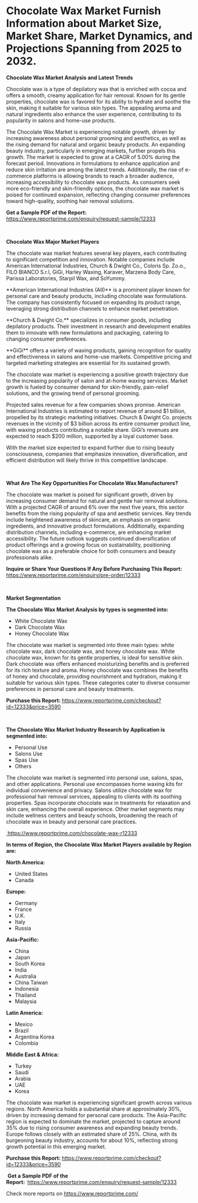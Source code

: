 <p><h1>Chocolate Wax Market Furnish Information about Market Size, Market Share, Market Dynamics, and Projections Spanning from 2025 to 2032.</h1></p><p><strong>Chocolate Wax Market Analysis and Latest Trends</strong></p>
<p><p>Chocolate wax is a type of depilatory wax that is enriched with cocoa and offers a smooth, creamy application for hair removal. Known for its gentle properties, chocolate wax is favored for its ability to hydrate and soothe the skin, making it suitable for various skin types. The appealing aroma and natural ingredients also enhance the user experience, contributing to its popularity in salons and home-use products.</p><p>The Chocolate Wax Market is experiencing notable growth, driven by increasing awareness about personal grooming and aesthetics, as well as the rising demand for natural and organic beauty products. An expanding beauty industry, particularly in emerging markets, further propels this growth. The market is expected to grow at a CAGR of 5.00% during the forecast period. Innovations in formulations to enhance application and reduce skin irritation are among the latest trends. Additionally, the rise of e-commerce platforms is allowing brands to reach a broader audience, increasing accessibility to chocolate wax products. As consumers seek more eco-friendly and skin-friendly options, the chocolate wax market is poised for continued expansion, reflecting changing consumer preferences toward high-quality, soothing hair removal solutions.</p></p>
<p><strong>Get a Sample PDF of the Report:&nbsp;</strong> <a href="https://www.reportprime.com/enquiry/request-sample/12333?utm_campaign=2745&utm_medium=2&utm_source=Github&utm_content=ia&utm_term=18032025&utm_id=chocolate-wax">https://www.reportprime.com/enquiry/request-sample/12333</a></p>
<p>&nbsp;</p>
<p><strong>Chocolate Wax Major Market Players</strong></p>
<p><p>The chocolate wax market features several key players, each contributing to significant competition and innovation. Notable companies include American International Industries, Church & Dwight Co., Coloris Sp. Zo.o., FILO BIANCO S.r.l, GiGi, Harley Waxing, Karaver, Marzena Body Care, Parissa Laboratories, Starpil Wax, and SoYummy. </p><p>**American International Industries (AII)** is a prominent player known for personal care and beauty products, including chocolate wax formulations. The company has consistently focused on expanding its product range, leveraging strong distribution channels to enhance market penetration. </p><p>**Church & Dwight Co.** specializes in consumer goods, including depilatory products. Their investment in research and development enables them to innovate with new formulations and packaging, catering to changing consumer preferences. </p><p>**GiGi** offers a variety of waxing products, gaining recognition for quality and effectiveness in salons and home-use markets. Competitive pricing and targeted marketing strategies are essential for its sustained growth.</p><p>The chocolate wax market is experiencing a positive growth trajectory due to the increasing popularity of salon and at-home waxing services. Market growth is fueled by consumer demand for skin-friendly, pain-relief solutions, and the growing trend of personal grooming.</p><p>Projected sales revenue for a few companies shows promise. American International Industries is estimated to report revenue of around $1 billion, propelled by its strategic marketing initiatives. Church & Dwight Co. projects revenues in the vicinity of $3 billion across its entire consumer product line, with waxing products contributing a notable share. GiGi’s revenues are expected to reach $200 million, supported by a loyal customer base.</p><p>With the market size expected to expand further due to rising beauty consciousness, companies that emphasize innovation, diversification, and efficient distribution will likely thrive in this competitive landscape.</p></p>
<p>&nbsp;</p>
<p><strong>What Are The Key Opportunities For Chocolate Wax Manufacturers?</strong></p>
<p><p>The chocolate wax market is poised for significant growth, driven by increasing consumer demand for natural and gentle hair removal solutions. With a projected CAGR of around 6% over the next five years, this sector benefits from the rising popularity of spa and aesthetic services. Key trends include heightened awareness of skincare, an emphasis on organic ingredients, and innovative product formulations. Additionally, expanding distribution channels, including e-commerce, are enhancing market accessibility. The future outlook suggests continued diversification of product offerings and a growing focus on sustainability, positioning chocolate wax as a preferable choice for both consumers and beauty professionals alike.</p></p>
<p><strong>Inquire or Share Your Questions If Any Before Purchasing This Report:</strong> <a href="https://www.reportprime.com/enquiry/pre-order/12333?utm_campaign=2745&utm_medium=2&utm_source=Github&utm_content=ia&utm_term=18032025&utm_id=chocolate-wax">https://www.reportprime.com/enquiry/pre-order/12333</a></p>
<p>&nbsp;</p>
<p><strong>Market Segmentation</strong></p>
<p><strong>The Chocolate Wax Market Analysis by types is segmented into:</strong></p>
<p><ul><li>White Chocolate Wax</li><li>Dark Chocolate Wax</li><li>Honey Chocolate Wax</li></ul></p>
<p><p>The chocolate wax market is segmented into three main types: white chocolate wax, dark chocolate wax, and honey chocolate wax. White chocolate wax, known for its gentle properties, is ideal for sensitive skin. Dark chocolate wax offers enhanced moisturizing benefits and is preferred for its rich texture and aroma. Honey chocolate wax combines the benefits of honey and chocolate, providing nourishment and hydration, making it suitable for various skin types. These categories cater to diverse consumer preferences in personal care and beauty treatments.</p></p>
<p><strong>Purchase this Report:&nbsp;</strong><a href="https://www.reportprime.com/checkout?id=12333&price=3590&utm_campaign=2745&utm_medium=2&utm_source=Github&utm_content=ia&utm_term=18032025&utm_id=chocolate-wax">https://www.reportprime.com/checkout?id=12333&price=3590</a></p>
<p>&nbsp;</p>
<p><strong>The Chocolate Wax Market Industry Research by Application is segmented into:</strong></p>
<p><ul><li>Personal Use</li><li>Salons Use</li><li>Spas Use</li><li>Others</li></ul></p>
<p><p>The chocolate wax market is segmented into personal use, salons, spas, and other applications. Personal use encompasses home waxing kits for individual convenience and privacy. Salons utilize chocolate wax for professional hair removal services, appealing to clients with its soothing properties. Spas incorporate chocolate wax in treatments for relaxation and skin care, enhancing the overall experience. Other market segments may include wellness centers and beauty schools, broadening the reach of chocolate wax in beauty and personal care practices.</p></p>
<p><a href="https://www.reportprime.com/chocolate-wax-r12333?utm_campaign=2745&utm_medium=2&utm_source=Github&utm_content=ia&utm_term=18032025&utm_id=chocolate-wax">&nbsp;https://www.reportprime.com/chocolate-wax-r12333</a></p>
<p><strong>In terms of Region, the Chocolate Wax Market Players available by Region are:</strong></p>
<p>
    <p> <strong> North America: </strong>
        <ul>
            <li>United States</li>
            <li>Canada</li>
        </ul>
        </p> 
    <p> <strong> Europe: </strong>
        <ul>
            <li>Germany</li>
            <li>France</li>
            <li>U.K.</li>
            <li>Italy</li>
            <li>Russia</li>
        </ul>
        </p> 
    <p> <strong> Asia-Pacific: </strong>
        <ul>
            <li>China</li>
            <li>Japan</li>
            <li>South Korea</li>
            <li>India</li>
            <li>Australia</li>
            <li>China Taiwan</li>
            <li>Indonesia</li>
            <li>Thailand</li>
            <li>Malaysia</li>
        </ul>
        </p> 
    <p> <strong> Latin America: </strong>
        <ul>
            <li>Mexico</li>
            <li>Brazil</li>
            <li>Argentina Korea</li>
            <li>Colombia</li>
        </ul>
        </p> 
    <p> <strong> Middle East & Africa: </strong>
        <ul>
            <li>Turkey</li>
            <li>Saudi</li>
            <li>Arabia</li>
            <li>UAE</li>
            <li>Korea</li>
        </ul>
    </p>
    </p>
<p><p>The chocolate wax market is experiencing significant growth across various regions. North America holds a substantial share at approximately 30%, driven by increasing demand for personal care products. The Asia-Pacific region is expected to dominate the market, projected to capture around 35% due to rising consumer awareness and expanding beauty trends. Europe follows closely with an estimated share of 25%. China, with its burgeoning beauty industry, accounts for about 10%, reflecting strong growth potential in this emerging market.</p></p>
<p><strong>Purchase this Report: </strong><a href="https://www.reportprime.com/checkout?id=12333&price=3590&utm_campaign=2745&utm_medium=2&utm_source=Github&utm_content=ia&utm_term=18032025&utm_id=chocolate-wax">https://www.reportprime.com/checkout?id=12333&price=3590</a></p>
<p>&nbsp;<strong>Get a Sample PDF of the Report:&nbsp;&nbsp;</strong><a href="https://www.reportprime.com/enquiry/request-sample/12333?utm_campaign=2745&utm_medium=2&utm_source=Github&utm_content=ia&utm_term=18032025&utm_id=chocolate-wax">https://www.reportprime.com/enquiry/request-sample/12333</a></p>
<p><strong></strong></p>
<p>Check more reports on <a href="https://www.reportprime.com/?utm_campaign=2745&utm_medium=2&utm_source=Github&utm_content=ia&utm_term=18032025&utm_id=chocolate-wax">https://www.reportprime.com/</a></p>